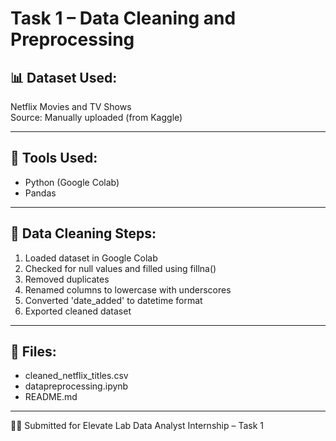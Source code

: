 # Task 1 – Data Cleaning and Preprocessing

## 📊 Dataset Used:
Netflix Movies and TV Shows  
Source: Manually uploaded (from Kaggle)

---

## 🧰 Tools Used:
- Python (Google Colab)
- Pandas

---

## 🧼 Data Cleaning Steps:
1. Loaded dataset in Google Colab
2. Checked for null values and filled using fillna()
3. Removed duplicates
4. Renamed columns to lowercase with underscores
5. Converted 'date_added' to datetime format
6. Exported cleaned dataset

---

## 📁 Files:
- cleaned_netflix_titles.csv
- datapreprocessing.ipynb
- README.md

---

👨‍💻 Submitted for Elevate Lab Data Analyst Internship – Task 1
